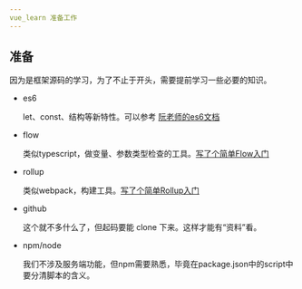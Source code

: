 ```yaml
---
vue_learn 准备工作
---
```


## 准备
因为是框架源码的学习，为了不止于开头，需要提前学习一些必要的知识。
- es6

    let、const、结构等新特性。可以参考 [阮老师的es6文档](http://es6.ruanyifeng.com)

- flow

    类似typescript，做变量、参数类型检查的工具。[写了个简单Flow入门](https://eminoda.github.io/2018/12/12/flow-quickstart/)

- rollup

    类似webpack，构建工具。[写了个简单Rollup入门](https://eminoda.github.io/2018/12/11/rollup-quickstart/)

- github

    这个就不多什么了，但起码要能 clone 下来。这样才能有“资料”看。

- npm/node

    我们不涉及服务端功能，但npm需要熟悉，毕竟在package.json中的script中要分清脚本的含义。